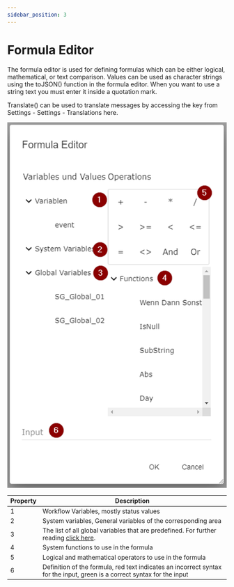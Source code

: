 ```yaml
---
sidebar_position: 3
---
```


# Formula Editor

The formula editor is used for defining formulas which can be either logical, mathematical, or text comparison. Values can be used as character strings using the toJSON() function in the formula editor. When you want to use a string text you must enter it inside a quotation mark.

Translate() can be used to translate messages by accessing the key from Settings - Settings - Translations here.

<center>

![Formula Editor Explanation](../../../../static/img/formula-editor.png)

| Property | Description                                                                                                              |
| -------- | ------------------------------------------------------------------------------------------------------------------------ |
| 1        | Workflow Variables, mostly status values                                                                                 |
| 2        | System variables, General variables of the corresponding area                                                            |
| 3        | The list of all global variables that are predefined. For further reading [click here](../Global-Variables.md).          |
| 4        | System functions to use in the formula                                                                                   |
| 5        | Logical and mathematical operators to use in the formula                                                                 |
| 6        | Definition of the formula, red text indicates an incorrect syntax for the input, green is a correct syntax for the input |

</center>

